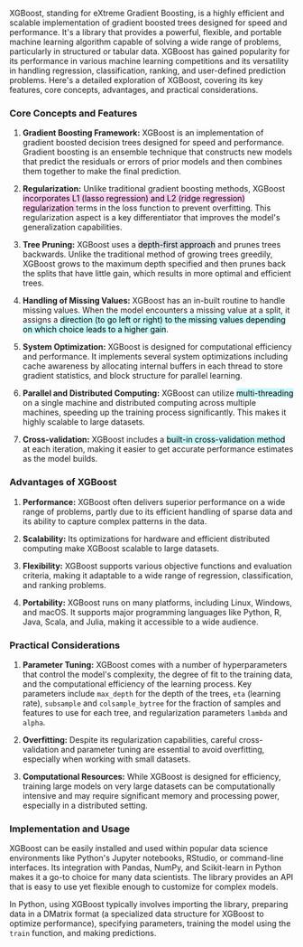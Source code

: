 XGBoost, standing for eXtreme Gradient Boosting, is a highly efficient and scalable implementation of gradient boosted trees designed for speed and performance. It's a library that provides a powerful, flexible, and portable machine learning algorithm capable of solving a wide range of problems, particularly in structured or tabular data. XGBoost has gained popularity for its performance in various machine learning competitions and its versatility in handling regression, classification, ranking, and user-defined prediction problems. Here's a detailed exploration of XGBoost, covering its key features, core concepts, advantages, and practical considerations.

### Core Concepts and Features

1. **Gradient Boosting Framework:** XGBoost is an implementation of gradient boosted decision trees designed for speed and performance. Gradient boosting is an ensemble technique that constructs new models that predict the residuals or errors of prior models and then combines them together to make the final prediction.

2. **Regularization:** Unlike traditional gradient boosting methods, XGBoost <mark style="background: #FFB8EBA6;">incorporates L1 (lasso regression) and L2 (ridge regression) regularization </mark>terms in the loss function to prevent overfitting. This regularization aspect is a key differentiator that improves the model's generalization capabilities.

3. **Tree Pruning:** XGBoost uses a <mark style="background: #CACFD9A6;">depth-first approach</mark> and prunes trees backwards. Unlike the traditional method of growing trees greedily, XGBoost grows to the maximum depth specified and then prunes back the splits that have little gain, which results in more optimal and efficient trees.

4. **Handling of Missing Values:** XGBoost has an in-built routine to handle missing values. When the model encounters a missing value at a split, it assigns a <mark style="background: #ABF7F7A6;">direction (to go left or right) to the missing values depending on which choice leads to a higher gain</mark>.

5. **System Optimization:** XGBoost is designed for computational efficiency and performance. It implements several system optimizations including cache awareness by allocating internal buffers in each thread to store gradient statistics, and block structure for parallel learning.

6. **Parallel and Distributed Computing:** XGBoost can utilize <mark style="background: #ABF7F7A6;">multi-threading</mark> on a single machine and distributed computing across multiple machines, speeding up the training process significantly. This makes it highly scalable to large datasets.

7. **Cross-validation:** XGBoost includes a <mark style="background: #ABF7F7A6;">built-in cross-validation method</mark> at each iteration, making it easier to get accurate performance estimates as the model builds.

### Advantages of XGBoost

1. **Performance:** XGBoost often delivers superior performance on a wide range of problems, partly due to its efficient handling of sparse data and its ability to capture complex patterns in the data.

2. **Scalability:** Its optimizations for hardware and efficient distributed computing make XGBoost scalable to large datasets.

3. **Flexibility:** XGBoost supports various objective functions and evaluation criteria, making it adaptable to a wide range of regression, classification, and ranking problems.

4. **Portability:** XGBoost runs on many platforms, including Linux, Windows, and macOS. It supports major programming languages like Python, R, Java, Scala, and Julia, making it accessible to a wide audience.

### Practical Considerations

1. **Parameter Tuning:** XGBoost comes with a number of hyperparameters that control the model's complexity, the degree of fit to the training data, and the computational efficiency of the learning process. Key parameters include `max_depth` for the depth of the trees, `eta` (learning rate), `subsample` and `colsample_bytree` for the fraction of samples and features to use for each tree, and regularization parameters `lambda` and `alpha`.

2. **Overfitting:** Despite its regularization capabilities, careful cross-validation and parameter tuning are essential to avoid overfitting, especially when working with small datasets.

3. **Computational Resources:** While XGBoost is designed for efficiency, training large models on very large datasets can be computationally intensive and may require significant memory and processing power, especially in a distributed setting.

### Implementation and Usage

XGBoost can be easily installed and used within popular data science environments like Python's Jupyter notebooks, RStudio, or command-line interfaces. Its integration with Pandas, NumPy, and Scikit-learn in Python makes it a go-to choice for many data scientists. The library provides an API that is easy to use yet flexible enough to customize for complex models.

In Python, using XGBoost typically involves importing the library, preparing data in a DMatrix format (a specialized data structure for XGBoost to optimize performance), specifying parameters, training the model using the `train` function, and making predictions.
